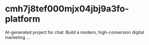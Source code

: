 # cmh7j8tef000mjx04jbj9a3fo-platform
AI-generated project for chat: Build a modern, high-conversion digital marketing ...
